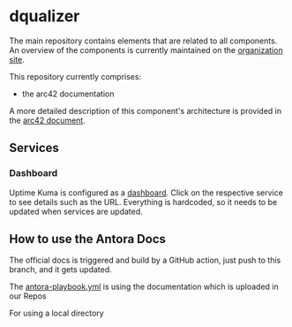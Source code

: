 # dqualizer
The main repository contains elements that are related to all components. An overview of the components is currently maintained on the [organization site](https://github.com/dqualizer).   

This repository currently comprises:
* the arc42 documentation

A more detailed description of this component's architecture is provided in the [arc42 document](https://github.com/dqualizer/dqualizer/tree/main/docs/asciidoc). 

## Services
### Dashboard

Uptime Kuma is configured as a [dashboard](http://localhost:3001). Click on the respective service to see details such as the URL. Everything is hardcoded, so it needs to be updated when services are updated. 

## How to use the Antora Docs
The official docs is triggered and build by a GitHub action, just push to this branch, and it gets updated.

The [antora-playbook.yml](./antora-playbook.yml) is using the documentation which is uploaded in our Repos

For using a local directory 
